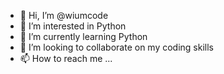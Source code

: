 - 👋 Hi, I’m @wiumcode
- 👀 I’m interested in Python
- 🌱 I’m currently learning Python
- 💞️ I’m looking to collaborate on my coding skills
- 📫 How to reach me ...

<!---
wiumcode/wiumcode is a ✨ special ✨ repository because its `README.md` (this file) appears on your GitHub profile.
You can click the Preview link to take a look at your changes.
--->
